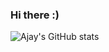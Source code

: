### Hi there :)
<!---
- 🔭 I’m currently working on NeuroEvolution in AutoMl, BPPL smart app and a few other small projects on the side
- 🌱 I’m currently learning React, Spring and NeuroEvolution
- 🤔 I’m looking for help with ...
- 💬 Ask me about ...
- 📫 How to reach me: ...
- 😄 Pronouns: ...
- ⚡ Fun fact: ...
-->

![Ajay's GitHub stats](https://github-readme-stats.vercel.app/api?username=ajayprem&show_icons=true&theme=dracula&&count_private=true)

